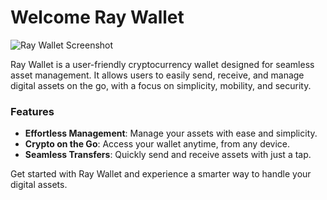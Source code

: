 # Welcome Ray Wallet

<img src="https://res.cloudinary.com/dfbhd7liw/image/upload/v1729548604/screenshot.png" alt="Ray Wallet Screenshot"/>

Ray Wallet is a user-friendly cryptocurrency wallet designed for seamless asset management. It allows users to easily send, receive, and manage digital assets on the go, with a focus on simplicity, mobility, and security. 

### Features
- **Effortless Management**: Manage your assets with ease and simplicity.
- **Crypto on the Go**: Access your wallet anytime, from any device.
- **Seamless Transfers**: Quickly send and receive assets with just a tap.

Get started with Ray Wallet and experience a smarter way to handle your digital assets.
